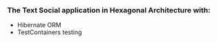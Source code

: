 ### The Text Social application in Hexagonal Architecture with:
- Hibernate ORM
- TestContainers testing

